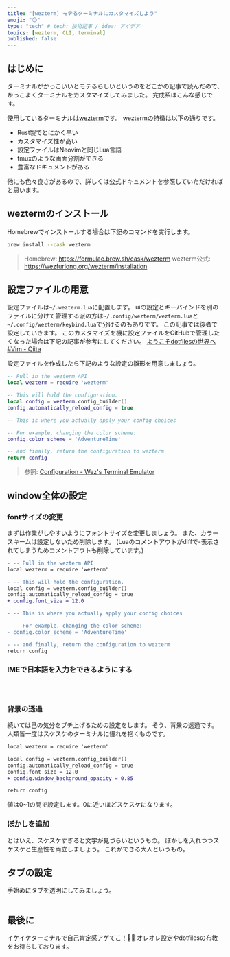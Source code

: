 ```yaml
---
title: "[wezterm] モテるターミナルにカスタマイズしよう"
emoji: "😊"
type: "tech" # tech: 技術記事 / idea: アイデア
topics: [wezterm, CLI, terminal]
published: false
---
```


## はじめに

ターミナルがかっこいいとモテるらしいというのをどこかの記事で読んだので、かっこよくターミナルをカスタマイズしてみました。
完成系はこんな感じです。

使用しているターミナルは[wezterm](https://wezfurlong.org/wezterm/)です。
weztermの特徴は以下の通りです。

- Rust製でとにかく早い
- カスタマイズ性が高い
- 設定ファイルはNeovimと同じLua言語
- tmuxのような画面分割ができる
- 豊富なドキュメントがある

他にも色々良さがあるので、詳しくは公式ドキュメントを参照していただければと思います。

## weztermのインストール

Homebrewでインストールする場合は下記のコマンドを実行します。

```bash
brew install --cask wezterm
```

> Homebrew: <https://formulae.brew.sh/cask/wezterm>
> wezterm公式: <https://wezfurlong.org/wezterm/installation>

## 設定ファイルの用意

設定ファイルは`~/.wezterm.lua`に配置します。
uiの設定とキーバインドを別のファイルに分けて管理する派の方は`~/.config/wezterm/wezterm.lua`と`~/.config/wezterm/keybind.lua`で分けるのもありです。
この記事では後者で設定していきます。
このカスタマイズを機に設定ファイルをGitHubで管理したくなった場合は下記の記事が参考にしてください。
[ようこそdotfilesの世界へ #Vim - Qiita](https://qiita.com/yutkat/items/c6c7584d9795799ee164)

設定ファイルを作成したら下記のような設定の雛形を用意しましょう。

```lua:~/.wezterm.lua
-- Pull in the wezterm API
local wezterm = require 'wezterm'

-- This will hold the configuration.
local config = wezterm.config_builder()
config.automatically_reload_config = true

-- This is where you actually apply your config choices

-- For example, changing the color scheme:
config.color_scheme = 'AdventureTime'

-- and finally, return the configuration to wezterm
return config
```

> 参照: [Configuration - Wez's Terminal Emulator](https://arc.net/l/quote/upsihqso)

## window全体の設定

### fontサイズの変更

まずは作業がしやすいようにフォントサイズを変更しましょう。
また、カラースキームは設定しないため削除します。
(Luaのコメントアウトがdiffで-表示されてしまうためコメントアウトも削除しています。)

```diff lua:~/.wezterm.lua
- -- Pull in the wezterm API
local wezterm = require 'wezterm'

- -- This will hold the configuration.
local config = wezterm.config_builder()
config.automatically_reload_config = true
+ config.font_size = 12.0

- -- This is where you actually apply your config choices

- -- For example, changing the color scheme:
- config.color_scheme = 'AdventureTime'

- -- and finally, return the configuration to wezterm
return config
```

### IMEで日本語を入力をできるようにする

```diff:lua



```

### 背景の透過

続いては己の気分をブチ上げるための設定をします。
そう、背景の透過です。
人類皆一度はスケスケのターミナルに憧れを抱くものです。

```diff lua:~/.wezterm.lua
local wezterm = require 'wezterm'

local config = wezterm.config_builder()
config.automatically_reload_config = true
config.font_size = 12.0
+ config.window_background_opacity = 0.85

return config
```

値は0~1の間で設定します。0に近いほどスケスケになります。

### ぼかしを追加

とはいえ、スケスケすぎると文字が見づらいというもの。
ぼかしを入れつつスケスケと生産性を両立しましょう。
これができる大人というもの。

## タブの設定

手始めにタブを透明にしてみましょう。

```

```

## 最後に

イケイケターミナルで自己肯定感アゲてこ！🫶🩷
オレオレ設定やdotfilesの布教をお待ちしております。
